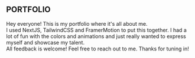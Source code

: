 ## PORTFOLIO

Hey everyone! This is my portfolio where it's all about me.\
I used NextJS, TailwindCSS and FramerMotion to put this together. I had a lot of fun with the colors and animations and just really wanted to express myself and showcase my talent.\
All feedback is welcome! Feel free to reach out to me. Thanks for tuning in!

